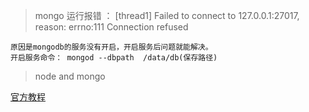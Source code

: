 >  mongo 运行报错 ： [thread1] Failed to connect to 127.0.0.1:27017, reason: errno:111 Connection refused

    原因是mongodb的服务没有开启，开启服务后问题就能解决。
    开启服务命令： mongod --dbpath  /data/db(保存路径)

> node and mongo

    







[官方教程](https://docs.mongodb.com/getting-started/node/client/)
